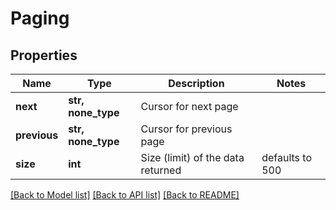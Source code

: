 # Paging


## Properties
Name | Type | Description | Notes
------------ | ------------- | ------------- | -------------
**next** | **str, none_type** | Cursor for next page | 
**previous** | **str, none_type** | Cursor for previous page | 
**size** | **int** | Size (limit) of the data returned | defaults to 500


[[Back to Model list]](../../README.md#models) [[Back to API list]](../../README.md#available-methods) [[Back to README]](../../README.md)


